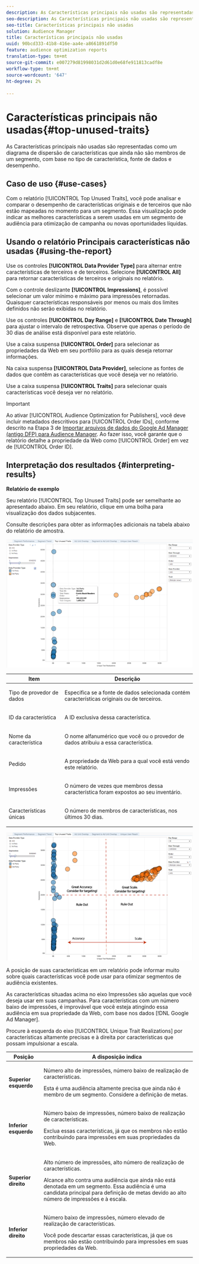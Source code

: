 ```yaml
---
description: As Características principais não usadas são representadas como um diagrama de dispersão de características que ainda não são membros de um segmento, com base no tipo de característica, fonte de dados e desempenho.
seo-description: As Características principais não usadas são representadas como um diagrama de dispersão de características que ainda não são membros de um segmento, com base no tipo de característica, fonte de dados e desempenho.
seo-title: Características principais não usadas
solution: Audience Manager
title: Características principais não usadas
uuid: 90bcd333-41b8-416e-aa4e-a8661891df50
feature: audience optimization reports
translation-type: tm+mt
source-git-commit: e007279d81998031d2d61d0e68fe911813cadf8e
workflow-type: tm+mt
source-wordcount: '647'
ht-degree: 2%

---
```



# Características principais não usadas{#top-unused-traits}

As Características principais não usadas são representadas como um diagrama de dispersão de características que ainda não são membros de um segmento, com base no tipo de característica, fonte de dados e desempenho.

## Caso de uso {#use-cases}

Com o relatório [!UICONTROL Top Unused Traits], você pode analisar e comparar o desempenho de características originais e de terceiros que não estão mapeadas no momento para um segmento. Essa visualização pode indicar as melhores características a serem usadas em um segmento de audiência para otimização de campanha ou novas oportunidades líquidas.

## Usando o relatório Principais características não usadas {#using-the-report}

Use os controles **[!UICONTROL Data Provider Type]** para alternar entre características de terceiros e de terceiros. Selecione **[!UICONTROL All]** para retornar características de terceiros e originais no relatório.

Com o controle deslizante **[!UICONTROL Impressions]**, é possível selecionar um valor mínimo e máximo para impressões retornadas. Quaisquer características responsáveis por menos ou mais dos limites definidos não serão exibidas no relatório.

Use os controles **[!UICONTROL Day Range]** e **[!UICONTROL Date Through]** para ajustar o intervalo de retrospectiva. Observe que apenas o período de 30 dias de análise está disponível para este relatório.

Use a caixa suspensa **[!UICONTROL Order]** para selecionar as propriedades da Web em seu portfólio para as quais deseja retornar informações.

Na caixa suspensa **[!UICONTROL Data Provider]**, selecione as fontes de dados que contêm as características que você deseja ver no relatório.

Use a caixa suspensa **[!UICONTROL Traits]** para selecionar quais características você deseja ver no relatório.

>[!IMPORTANT]
>
>Ao ativar [!UICONTROL Audience Optimization for Publishers], você deve incluir metadados descritivos para [!UICONTROL Order IDs], conforme descrito na Etapa 3 de [Importar arquivos de dados do Google Ad Manager (antigo DFP) para Audience Manager](../../../reporting/audience-optimization-reports/aor-publishers/import-dfp.md). Ao fazer isso, você garante que o relatório detalhe a propriedade da Web como [!UICONTROL Order] em vez de [!UICONTROL Order ID].

## Interpretação dos resultados {#interpreting-results}

**Relatório de exemplo**

Seu relatório [!UICONTROL Top Unused Traits] pode ser semelhante ao apresentado abaixo. Em seu relatório, clique em uma bolha para visualização dos dados subjacentes.

Consulte descrições para obter as informações adicionais na tabela abaixo do relatório de amostra.

![](assets/publisher_unused_traits.png)

<table id="table_AFE2540583C34835B04584693ADFD26A"> 
 <thead> 
  <tr> 
   <th colname="col1" class="entry"> Item </th> 
   <th colname="col2" class="entry"> Descrição </th> 
  </tr>
 </thead>
 <tbody> 
  <tr> 
   <td colname="col1"> <p><span class="wintitle"> Tipo de provedor de dados</span> </p> </td> 
   <td colname="col2"> <p>Especifica se a fonte de dados selecionada contém características originais ou de terceiros. </p> </td> 
  </tr> 
  <tr> 
   <td colname="col1"> <p><span class="wintitle"> ID da característica</span> </p> </td> 
   <td colname="col2"> <p>A ID exclusiva dessa característica. </p> </td> 
  </tr> 
  <tr> 
   <td colname="col1"> <p><span class="wintitle"> Nome da característica</span> </p> </td> 
   <td colname="col2"> <p>O nome alfanumérico que você ou o provedor de dados atribuiu a essa característica. </p> </td> 
  </tr> 
  <tr> 
   <td colname="col1"> <p><span class="wintitle"> Pedido</span> </p> </td> 
   <td colname="col2"> <p>A propriedade da Web para a qual você está vendo este relatório. </p> </td> 
  </tr> 
  <tr> 
   <td colname="col1"> <p><span class="wintitle"> Impressões</span> </p> </td> 
   <td colname="col2"> <p>O número de vezes que membros dessa característica foram expostos ao seu inventário. </p> </td> 
  </tr> 
  <tr> 
   <td colname="col1"> <p><span class="wintitle"> Características únicas</span> </p> </td> 
   <td colname="col2"> <p>O número de membros de características, nos últimos 30 dias. </p> </td> 
  </tr> 
 </tbody> 
</table>

![](assets/publisher_unused_traits_final.png)

A posição de suas características em um relatório pode informar muito sobre quais características você pode usar para otimizar segmentos de audiência existentes.

As características situadas acima no eixo Impressões são aquelas que você deseja usar em suas campanhas. Para características com um número baixo de impressões, é improvável que você esteja atingindo essa audiência em sua propriedade da Web, com base nos dados [!DNL Google Ad Manager].

Procure à esquerda do eixo [!UICONTROL Unique Trait Realizations] por características altamente precisas e à direita por características que possam impulsionar a escala.

<table id="table_A29253B30DFA4CD7B3B7C320DE0BDEA4"> 
 <thead> 
  <tr> 
   <th colname="col1" class="entry"> Posição </th> 
   <th colname="col2" class="entry"> A disposição indica </th> 
  </tr> 
 </thead>
 <tbody> 
  <tr> 
   <td colname="col1"> <p> <b>Superior esquerdo</b> </p> </td> 
   <td colname="col2"> <p>Número alto de impressões, número baixo de realização de características. </p> <p>Esta é uma audiência altamente precisa que ainda não é membro de um segmento. Considere a definição de metas. </p> </td> 
  </tr> 
  <tr> 
   <td colname="col1"> <p> <b>Inferior esquerdo</b> </p> </td> 
   <td colname="col2"> <p>Número baixo de impressões, número baixo de realização de características. </p> <p> Exclua essas características, já que os membros não estão contribuindo para impressões em suas propriedades da Web. </p> </td> 
  </tr> 
  <tr> 
   <td colname="col1"> <p> <b>Superior direito</b> </p> </td> 
   <td colname="col2"> <p>Alto número de impressões, alto número de realização de características. </p> <p>Alcance alto contra uma audiência que ainda não está denotada em um segmento. Essa audiência é uma candidata principal para definição de metas devido ao alto número de impressões e à escala. </p> </td> 
  </tr> 
  <tr> 
   <td colname="col1"> <p> <b>Inferior direito</b> </p> </td> 
   <td colname="col2"> <p>Número baixo de impressões, número elevado de realização de características. </p> <p> Você pode descartar essas características, já que os membros não estão contribuindo para impressões em suas propriedades da Web. </p> </td> 
  </tr> 
 </tbody> 
</table>
